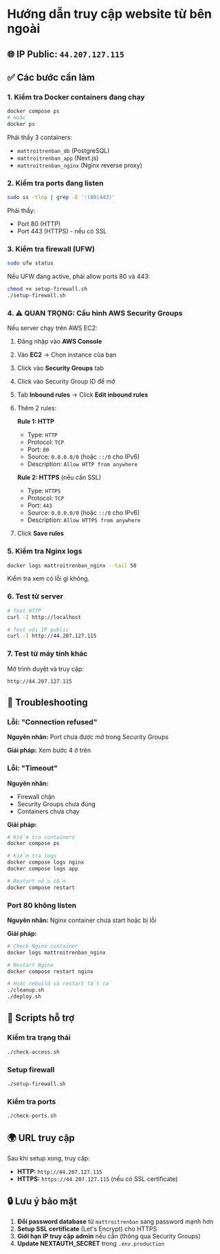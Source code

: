 # Hướng dẫn truy cập website từ bên ngoài

## 🌐 IP Public: `44.207.127.115`

## ✅ Các bước cần làm

### 1. Kiểm tra Docker containers đang chạy

```bash
docker compose ps
# Hoặc
docker ps
```

Phải thấy 3 containers:
- `mattroitrenban_db` (PostgreSQL)
- `mattroitrenban_app` (Next.js)
- `mattroitrenban_nginx` (Nginx reverse proxy)

### 2. Kiểm tra ports đang listen

```bash
sudo ss -tlnp | grep -E ':(80|443)'
```

Phải thấy:
- Port 80 (HTTP)
- Port 443 (HTTPS) - nếu có SSL

### 3. Kiểm tra firewall (UFW)

```bash
sudo ufw status
```

Nếu UFW đang active, phải allow ports 80 và 443:

```bash
chmod +x setup-firewall.sh
./setup-firewall.sh
```

### 4. ⚠️ QUAN TRỌNG: Cấu hình AWS Security Groups

Nếu server chạy trên AWS EC2:

1. Đăng nhập vào **AWS Console**
2. Vào **EC2** → Chọn instance của bạn
3. Click vào **Security Groups** tab
4. Click vào Security Group ID để mở
5. Tab **Inbound rules** → Click **Edit inbound rules**
6. Thêm 2 rules:

   **Rule 1: HTTP**
   - Type: `HTTP`
   - Protocol: `TCP`
   - Port: `80`
   - Source: `0.0.0.0/0` (hoặc `::/0` cho IPv6)
   - Description: `Allow HTTP from anywhere`

   **Rule 2: HTTPS** (nếu cần SSL)
   - Type: `HTTPS`
   - Protocol: `TCP`
   - Port: `443`
   - Source: `0.0.0.0/0` (hoặc `::/0` cho IPv6)
   - Description: `Allow HTTPS from anywhere`

7. Click **Save rules**

### 5. Kiểm tra Nginx logs

```bash
docker logs mattroitrenban_nginx --tail 50
```

Kiểm tra xem có lỗi gì không.

### 6. Test từ server

```bash
# Test HTTP
curl -I http://localhost

# Test với IP public
curl -I http://44.207.127.115
```

### 7. Test từ máy tính khác

Mở trình duyệt và truy cập:
```
http://44.207.127.115
```

## 🔧 Troubleshooting

### Lỗi: "Connection refused"

**Nguyên nhân:** Port chưa được mở trong Security Groups

**Giải pháp:** Xem bước 4 ở trên

### Lỗi: "Timeout"

**Nguyên nhân:** 
- Firewall chặn
- Security Groups chưa đúng
- Containers chưa chạy

**Giải pháp:**
```bash
# Kiểm tra containers
docker compose ps

# Kiểm tra logs
docker compose logs nginx
docker compose logs app

# Restart nếu cần
docker compose restart
```

### Port 80 không listen

**Nguyên nhân:** Nginx container chưa start hoặc bị lỗi

**Giải pháp:**
```bash
# Check Nginx container
docker logs mattroitrenban_nginx

# Restart Nginx
docker compose restart nginx

# Hoặc rebuild và restart tất cả
./cleanup.sh
./deploy.sh
```

## 📝 Scripts hỗ trợ

### Kiểm tra trạng thái

```bash
./check-access.sh
```

### Setup firewall

```bash
./setup-firewall.sh
```

### Kiểm tra ports

```bash
./check-ports.sh
```

## 🌍 URL truy cập

Sau khi setup xong, truy cập:

- **HTTP:** `http://44.207.127.115`
- **HTTPS:** `https://44.207.127.115` (nếu có SSL certificate)

## 🔒 Lưu ý bảo mật

1. **Đổi password database** từ `mattroitrenban` sang password mạnh hơn
2. **Setup SSL certificate** (Let's Encrypt) cho HTTPS
3. **Giới hạn IP truy cập admin** nếu cần (thông qua Security Groups)
4. **Update NEXTAUTH_SECRET** trong `.env.production`

